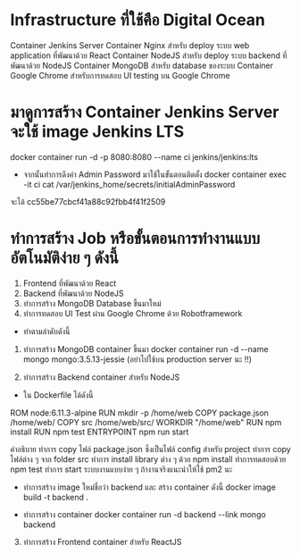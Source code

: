 
# Infrastructure ที่ใช้คือ Digital Ocean

Container Jenkins Server
Container Nginx สำหรับ deploy ระบบ web application ที่พัฒนาด้วย React
Container NodeJS สำหรับ deploy ระบบ backend ที่พัฒนาด้วย NodeJS
Container MongoDB สำหรับ database ของระบบ
Container Google Chrome สำหรับการทดสอบ UI testing บน Google Chrome

# มาดูการสร้าง Container Jenkins Server จะใช้ image Jenkins LTS
docker container run -d -p 8080:8080 --name ci jenkins/jenkins:lts

- จากนั้นทำการดึงค่า Admin Password มาใช้ในขั้นตอนติดตั้ง
docker container exec -it ci  cat /var/jenkins_home/secrets/initialAdminPassword

จะได้ cc55be77cbcf41a88c92fbb4f41f2509

# ทำการสร้าง Job หรือขั้นตอนการทำงานแบบอัตโนมัติง่าย ๆ ดังนี้
1. Frontend ที่พัฒนาด้วย React
2. Backend ที่พัฒนาด้วย NodeJS
3. ทำการสร้าง MongoDB Database ขึ้นมาใหม่
4. ทำการทดสอบ UI Test ผ่าน Google Chrome ด้วย Robotframework

- ทำตามลำดับดังนี้
1. ทำการสร้าง MongoDB container ขึ้นมา
docker container run -d --name mongo mongo:3.5.13-jessie
(อย่าไปใช้บน production server นะ !!)

2. ทำการสร้าง Backend container สำหรับ NodeJS
- ใน Dockerfile ได้ดังนี้

ROM node:6.11.3-alpine
RUN mkdir -p /home/web
COPY package.json /home/web/
COPY src /home/web/src/
WORKDIR "/home/web"
RUN npm install
RUN npm test
ENTRYPOINT npm run start

คำอธิบาย
ทำการ copy ไฟล์ package.json ซึ่งเป็นไฟล์ config สำหรับ project
ทำการ copy ไฟล์ต่าง ๆ จาก folder src
ทำการ install library ต่าง ๆ ด้วย npm install
ทำการทดสอบด้วย npm test
ทำการ start ระบบงานแบบง่าย ๆ ถ้างานจริงแนะนำให้ใช้ pm2 นะ

- ทำการสร้าง image ใหม่ชื่อว่า backend และ สร้าง container ดังนี้
docker image build -t backend .

- ทำการสร้าง container
docker container run -d backend --link mongo backend

3. ทำการสร้าง Frontend container สำหรับ ReactJS



